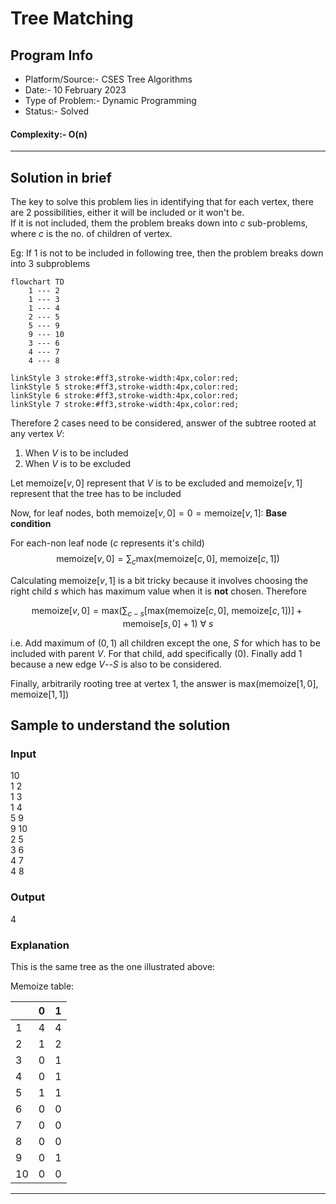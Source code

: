 # Tree Matching
## Program Info
- Platform/Source:- CSES Tree Algorithms
- Date:-            10 February 2023
- Type of Problem:- Dynamic Programming
- Status:-          Solved
#### Complexity:-   O(n)
---
## Solution in brief

The key to solve this problem lies in identifying that for each vertex, there are 2 possibilities, either it will be included or it won't be.\
If it is not included, them the problem breaks down into $c$ sub-problems, where $c$ is the no. of children of vertex.

Eg:
If $1$ is not to be included in following tree, then the problem breaks down into 3 subproblems

```mermaid
flowchart TD
    1 --- 2
    1 --- 3
    1 --- 4
    2 --- 5
    5 --- 9
    9 --- 10
    3 --- 6
    4 --- 7
    4 --- 8

linkStyle 3 stroke:#ff3,stroke-width:4px,color:red;
linkStyle 5 stroke:#ff3,stroke-width:4px,color:red;
linkStyle 6 stroke:#ff3,stroke-width:4px,color:red;
linkStyle 7 stroke:#ff3,stroke-width:4px,color:red;

```

Therefore 2 cases need to be considered, 
answer of the subtree rooted at any vertex $V$:
1. When $V$ is to be included
2. When $V$ is to be excluded

Let $\text{memoize}[v,0]$ represent that $V$ is to be excluded and $\text{memoize}[v,1]$ represent that the tree has to be included

Now, for leaf nodes, both $\text{memoize}[v,0] = 0 = \text{memoize}[v,1]$: **Base condition**

For each-non leaf node ($c$ represents it's child)
$$\text{memoize}[v,0] = \displaystyle\sum_{c} \text{max(memoize}[c,0]\text{, memoize}[c,1])$$

Calculating $\text{memoize}[v,1]$ is a bit tricky because it involves choosing the right child $s$ which has maximum value when it is **not** chosen. Therefore

$$\text{memoize}[v,0] = \text{max}(\displaystyle\sum_{c-s} [\text{max(memoize}[c,0]\text{, memoize}[c,1])] + \text{memoise}[s,0] + 1)\text{ } \forall \text{ } s$$

i.e. Add maximum of $(0,1)$ all children except the one, $S$ for which has to be included with parent $V$. For that child, add specifically $(0)$. Finally add 1 because a new edge $V$--$S$ is also to be considered.

Finally, arbitrarily rooting tree at vertex 1, the answer is $\text{max(memoize}[1,0]\text{, memoize}[1,1])$

## Sample to understand the solution

### Input
10\
1 2\
1 3\
1 4\
5 9\
9 10\
2 5\
3 6\
4 7\
4 8

### Output
4

### Explanation

This is the same tree as the one illustrated above:

$\text{Memoize table:}$

|     | 0   | 1   |
| --- | --- | --- |
| 1   | 4   | 4   |
| 2   | 1   | 2   |
| 3   | 0   | 1   |
| 4   | 0   | 1   |
| 5   | 1   | 1   |
| 6   | 0   | 0   |
| 7   | 0   | 0   |
| 8   | 0   | 0   |
| 9   | 0   | 1   |
| 10  | 0   | 0   | 


---